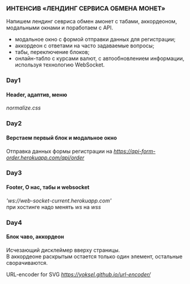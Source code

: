 ### **ИНТЕНСИВ «ЛЕНДИНГ СЕРВИСА ОБМЕНА МОНЕТ»** ###

Напишем лендинг севриса обмен амонет с табами, аккордеоном,\
модальными окнами и поработаем с API.
- модальное окно с формой отправки данных для регистрации;
- аккордеон с ответами на часто задаваемые вопросы;
- табы, переключение блоков;
- онлайн-табло с курсами валют, с автообновлением информации, используя технологию WebSocket.

### Day1 ###
#### Header, адаптив, меню ####
*normalize.css*


### Day2 ###
#### Верстаем первый блок и модальное окно ####
Отправка данных формы регистрации на *https://api-form-order.herokuapp.com/api/order*


### Day3 ###
#### Footer, О нас, табы и websocket ####

*'ws://web-socket-current.herokuapp.com'*\
при хостинге надо менять *ws* на *wss* 

### Day4 ###
#### Блок чаво, аккордеон ####
Исчезающий дисклеймер вверху страницы.\
В аккордеоне раскрытым остается только один элемент, остальные сворачиваются.

URL-encoder for SVG *https://yoksel.github.io/url-encoder/*